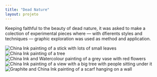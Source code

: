 ```yaml
---
title: "Dead Nature"
layout: projeto
---
```


<p>Keeping faithful to the beauty of dead nature, it was asked to make a colection of experimental pieces where — with dfierents styles and techniques — graphic exploration was used as method and application.</p>

<img src="{{site.baseurl}}/assets/images/6.jpg" alt="China Ink painting of a stick with lots of small leaves" title="China Ink painting of a stick with lots of small leaves">

<img src="{{site.baseurl}}/assets/images/7.png" alt="China Ink painting of a tree" title="China Ink painting of a tree">

<img src="{{site.baseurl}}/assets/images/8.png" alt="China Ink and Watercolour painting of a grey vase with red flowers" title="China Ink and Watercolour painting of a grey vase with red flowers">

<img src="{{site.baseurl}}/assets/images/9.png" alt="China Ink painting of a view with a big tree with people sitting under it" title="China Ink painting of a view with a big tree with people sitting under it">

<img src="{{site.baseurl}}/assets/images/17.png" alt="Graphite and China Ink painting of a scarf hanging on a wall" title="Graphite and China Ink painting of a scarf hanging on a wall">